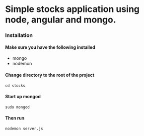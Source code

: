 # Simple stocks application using node, angular and mongo. #

### Installation

#### Make sure you have the following installed

* mongo
* nodemon

#### Change directory to the root of the project
```
cd stocks
```
#### Start up mongod
```
sudo mongod
```

#### Then run
```
nodemon server.js
```
